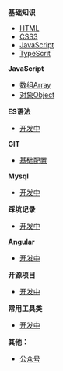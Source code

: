 **基础知识**
- [HTML](document/basic/html.md)
- [CSS3](document/basic/css.md)
- [JavaScript](document/basic/js.md)
- [TypeScrit](document/test.md)

**JavaScript**
- [数组Array](document/array/index.md)
- [对象Object](document/object/index.md)

**ES语法**
- [开发中](document/es/index.md)

**GIT**
- [基础配置](document/git/index.md)

**Mysql**
- [开发中](document/test.md)

**踩坑记录**
- [开发中](document/test.md)

**Angular**
- [开发中](document/test.md)

**开源项目**
- [开发中](document/test.md)

**常用工具类**

- [开发中](document/test.md)

**其他：**

- [公众号](document/bottom.md)
